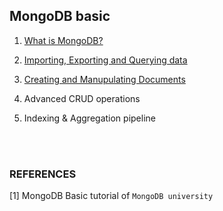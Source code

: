 ## MongoDB basic

1. [What is MongoDB?](./01-chapter-1.md)

2. [Importing, Exporting and Querying data](./02-chapter-2.md)

3. [Creating and Manupulating Documents](./03-chapter-3.md)

4. Advanced CRUD operations

5. Indexing & Aggregation pipeline

<br/>
<br/>

### REFERENCES

[1] MongoDB Basic tutorial of `MongoDB university`